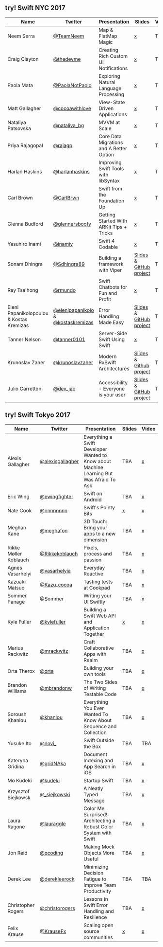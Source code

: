 ## try! Swift NYC 2017

| Name | Twitter | Presentation | Slides | Video |
| ---- | ------- | ------------ | ------ | ----- |
| Neem Serra | [@TeamNeem](https://twitter.com/TeamNeem) | Map & FlatMap Magic | [x](https://www.slideshare.net/NeemSerra/map-and-flat-map-magic) | TBA
| Craig Clayton | [@thedevme](https://twitter.com/thedevme) | Creating Rich Custom UI Notifications | [x](https://www.slideshare.net/thedevme/creating-rich-custom-ui-notifications) | TBA
| Paola Mata | [@PaolaNotPaolo](https://twitter.com/PaolaNotPaolo) | Exploring Natural Language Processing | [x](https://www.slideshare.net/PaolaMata3/exploring-natural-language-processing) | TBA
| Matt Gallagher | [@cocoawithlove](https://twitter.com/cocoawithlove) | View-State Driven Applications | [x](https://speakerdeck.com/mattgallagher/try-swift-2017-view-state-driven-applications) | TBA
| Nataliya Patsovska | [@nataliya_bg](https://twitter.com/nataliya_bg) | MVVM at Scale  | [x](https://www.slideshare.net/NataliyaPatsovska/mvvm-at-scale-not-so-simple-tryswift-nyc17) | TBA
| Priya Rajagopal | [@rajagp](https://twitter.com/rajagp) | Core Data Migrations and A Better Option | [x](https://www.slideshare.net/PriyaRajagopal1/core-data-migrations-and-a-better-option) | TBA
| Harlan Haskins | [@harlanhaskins](https://twitter.com/harlanhaskins) | Improving Swift Tools with libSyntax | [x](https://speakerdeck.com/harlanhaskins/improving-swift-tools-with-libsyntax) | TBA
| Carl Brown | [@CarlBrwn](https://twitter.com/CarlBrwn) | Swift from the Foundation Up | [x](https://www.slideshare.net/carlbrown/better-swift-from-the-foundation-up-tryswiftnyc17-0906) | TBA
| Glenna Budford | [@glennersboofy](https://twitter.com/glennersboofy) | Getting Started With ARKit Tips + Tricks  | [x](https://speakerdeck.com/glenna/arkit-tips-plus-tricks) | TBA
| Yasuhiro Inami | [@inamiy](https://twitter.com/inamiy) | Swift 4 Codable  | [x](https://speakerdeck.com/inamiy/swift-4-codable-try-swift-nyc-2017) | TBA
| Sonam Dhingra | [@Sdhingra89](https://twitter.com/Sdhingra89) | Building a framework with Viper  | [Slides](https://speakerdeck.com/socohesive/viper-ios-and-frameworks) & [GitHub project](https://github.com/ustwo/videoplayback-ios) | TBA
| Ray Tsaihong | [@rmundo](https://twitter.com/rmundo) | Swift Chatbots for Fun and Profit | [x](https://speakerdeck.com/rmundo/swift-chatbots-for-fun-and-profit) | TBA
| Eleni Papanikolopoulou & Kostas Kremizas | [@elenipapanikolo](https://twitter.com/elenipapanikolo) & [@kostaskremizas](https://twitter.com/kostaskremizas) | Error Handling Made Easy | [Slides](https://speakerdeck.com/eleni_papan/try-swift-2017-nyc-error-handling-made-easy) & [GitHub project](https://github.com/Workable/swift-error-handler) | TBA
| Tanner Nelson | [@tanner0101](https://twitter.com/rmundo) | Server-Side Swift Using Swift  | [x](https://speakerdeck.com/tanner0101/server-side-swift-using-vapor) | TBA
| Krunoslav Zaher | [@krunoslavzaher](https://twitter.com/krunoslavzaher) | Modern RxSwift Architectures | [Slides](https://github.com/kzaher/RxFeedback) & [Github project](https://github.com/kzaher/RxFeedback) | TBA
| Julio Carrettoni | [@dev_jac](https://twitter.com/dev_jac) | Accessibility - Everyone is your user | [Slides](https://speakerdeck.com/dev_jac/accessibility-everyone-is-your-user) & [GitHub project](https://github.com/Julioacarrettoni/tryswiftnycAccessibilityDemo) | TBA

## try! Swift Tokyo 2017

| Name | Twitter | Presentation | Slides | Video |
| ---- | ------- | ------------ | ------ | ----- |
| Alexis Gallagher | [@alexisgallagher](https://twitter.com/alexisgallagher) | Everything a Swift Developer Wanted to Know about Machine Learning But Was Afraid To Ask | TBA | [x](https://news.realm.io/news/swift-developer-on-machine-learning-try-swift-2017-gallagher/) |
| Eric Wing | [@ewingfighter](https://twitter.com/ewingfighter) | Swift on Android | TBA | [x](https://realm.io/news/swift-on-android/) |
| Nate Cook | [@nnnnnnnn](https://twitter.com/nnnnnnnn) | Swift's Pointy Bits | [x](https://speakerdeck.com/natecook1000/swifts-pointy-bits) | [x](https://realm.io/news/nate-cook-tryswift-tokyo-unsafe-swift-and-pointer-types/) |
| Meghan Kane | [@meghafon](https://twitter.com/meghafon) | 3D Touch: Bring your apps to a new dimension | TBA | [x](https://news.realm.io/news/meghan-kane-tryswift-tokyo-3d-touch-apps-to-a-new-dimension/) |
| Rikke Møller Koblauch | [@Rikkekoblauch](https://twitter.com/Rikkekoblauch) | Pixels, process and passion | TBA | [x](https://news.realm.io/news/pixels-process-and-passion/) |
| Agnes Vasarhelyi | [@vasarhelyia](https://twitter.com/vasarhelyia) | Everyday Reactive | TBA | [x](https://realm.io/news/everyday-reactive/) |
| Kazuaki Matsuo | [@Kazu_cocoa](https://twitter.com/Kazu_cocoa) | Tasting tests at Cookpad | TBA | [x](https://news.realm.io/news/tasting-tests-at-cookpad-try-swift-2017/) |
| Sommer Panage | [@Sommer](https://twitter.com/Sommer) | Writing your UI Swiftly | TBA | [x](https://news.realm.io/news/sommer-panage-writing-your-ui-swiftly/) |
| Kyle Fuller | [@kylefuller](https://twitter.com/kylefuller) | Building a Swift Web API and Application Together | [x](https://speakerdeck.com/kylef/building-a-swift-web-api-and-application-together) | [x](https://news.realm.io/news/kyle-fuller-building-a-swift-web-api-try-swift-2017/) |
| Marius Rackwitz | [@mrackwitz](https://twitter.com/mrackwitz) | Craft Collaborative Apps with Realm | TBA | [x](https://realm.io/news/craft-collaborative-apps-with-realm/) |
| Orta Therox | [@orta](https://twitter.com/orta) | Building your own tools | TBA | [x](https://realm.io/news/orta-therox-try-swift-tokyo-building-your-own-tools/) |
| Brandon Williams | [@mbrandonw](https://twitter.com/mbrandonw) | The Two Sides of Writing Testable Code | TBA | [x](https://news.realm.io/news/try-swift-brandon-williams-writing-testable-code/) |
| Soroush Khanlou | [@khanlou](https://twitter.com/khanlou) | Everything You Ever Wanted To Know About Sequence and Collection | TBA | [x](https://realm.io/news/try-swift-soroush-khanlou-sequence-collection/) |
| Yusuke Ito | [@novi_](https://twitter.com/novi_) | Swift Outside the Box | TBA | TBA |
| Kateryna Gridina | [@gridNAka](https://twitter.com/gridNAka) | Document Indexing and App Search in iOS | TBA | [x](https://news.realm.io/news/document-indexing-app-search-ios-try-swift-2017-gridina/) |
| Mo Kudeki | [@kudeki](https://twitter.com/kudeki) | Startup Swift | TBA | [x](https://news.realm.io/news/startup-swift-try-swift-2017/) |
| Krzysztof Siejkowsk | [@_siejkowski](https://twitter.com/_siejkowski) | A Neatly Typed Message | TBA | [x](https://news.realm.io/news/a-neatly-typed-message-improving-code-readability/) |
| Laura Ragone | [@lauraggle](https://twitter.com/lauraggle) | Color Me Surprised!: Architecting a Robust Color System with Swift | TBA | [x](https://news.realm.io/news/architecting-a-robust-color-system-swift-tryswift-2017-ragone/) |
| Jon Reid | [@qcoding](https://twitter.com/qcoding) | Making Mock Objects More Useful | TBA | [x](https://realm.io/news/making-mock-objects-more-useful-try-swift-2017/) |
| Derek Lee | [@derekleerock](https://twitter.com/derekleerock) | Minimizing Decision Fatigue to Improve Team Productivity | TBA | TBA |
| Christopher Rogers | [@christorogers](https://twitter.com/christorogers) | Lessons in Swift Error Handling and Resilience | TBA | [x](https://news.realm.io/news/christopher-rogers-lessons-swift-error-handling-resilience-try-swift-2017/) |
| Felix Krause | [@KrauseFx](https://twitter.com/KrauseFx) | Scaling open source communities | [x](https://speakerdeck.com/krausefx/scaling-open-source-communities-tryswift-tokyo) | [x](https://realm.io/news/tryswift-felix-krause-scaling-open-source-communities-github-management/) |
